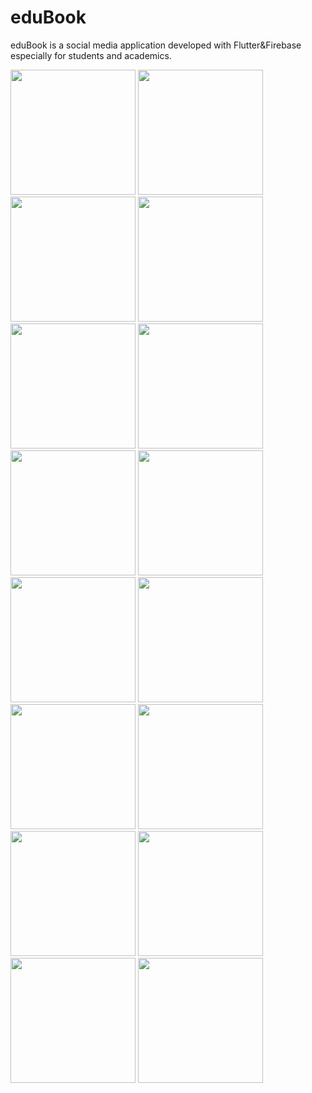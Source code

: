 # eduBook
eduBook is a social media application developed with Flutter&Firebase especially for students and academics.


<p float="left">
  <img src="https://i.ibb.co/Jp3Dznr/IMG-1206.png" width="200">
  <img src="https://i.ibb.co/6Rgv6RN/IMG-1207.png" width="200">
  <img src="https://i.ibb.co/23JjV78/IMG-1208.png" width="200">
  <img src="https://i.ibb.co/TPbwRBN/IMG-1209.png" width="200">
  <img src="https://i.ibb.co/f4w7B17/IMG-1210.png" width="200">
  
  <img src="https://i.ibb.co/DLwRMnb/IMG-1211.png" width="200">
  <img src="https://i.ibb.co/CmXChZR/IMG-1212.png" width="200">
  <img src="https://i.ibb.co/WxMqtnM/IMG-1213.png" width="200">
  <img src="https://i.ibb.co/XJxWfyC/IMG-1214.png" width="200">
  <img src="https://i.ibb.co/b5HLFcd/IMG-1215.png" width="200">
  
  <img src="https://i.ibb.co/wcds8BC/IMG-1216.png" width="200">
  
  <img src="https://i.ibb.co/m9mf4kt/IMG-1217.png" width="200">
  <img src="https://i.ibb.co/5cFgCG6/IMG-1218.png" width="200">
  <img src="https://i.ibb.co/S68shgx/IMG-1219.png" width="200">
  <img src="https://i.ibb.co/KWpGmg8/IMG-1220.png" width="200">
  <img src="https://i.ibb.co/Njrv3C0/IMG-1221.png" width="200">
  
</p>
